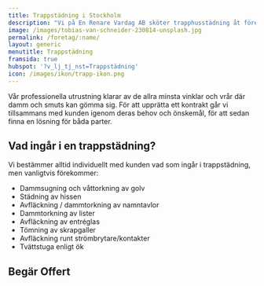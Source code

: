 ```yaml
---
title: Trappstädning i Stockholm
description: "Vi på En Renare Vardag AB sköter trapphusstädning åt företag, bostadsrättsföreningar och skolor i Stockholm."
image: /images/tobias-van-schneider-230814-unsplash.jpg
permalink: /foretag/:name/
layout: generic
menutitle: Trappstädning
framsida: true
hubspot: '?v_lj_tj_nst=Trappstädning'
icon: /images/ikon/trapp-ikon.png
---
```

Vår professionella utrustning klarar av de allra minsta vinklar och vrår där damm och smuts kan gömma sig. För att upprätta ett kontrakt går vi tillsammans med kunden igenom deras behov och önskemål, för att sedan finna en lösning för båda parter.

## Vad ingår i en trappstädning?

Vi bestämmer alltid individuellt med kunden vad som ingår i trappstädning, men vanligtvis förekommer:

* Dammsugning och våttorkning av golv
* Städning av hissen
* Avfläckning / dammtorkning av namntavlor
* Dammtorkning av lister 
* Avfläckning av entréglas
* Tömning av skrapgaller
* Avfläckning runt strömbrytare/kontakter
* Tvättstuga enligt ök

## Begär Offert
